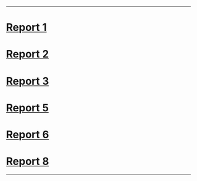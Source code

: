
---

# [Report 1](weekly-reports/roshan-weekly-reports-1.md)

# [Report 2](weekly-reports/roshan-weekly-reports-2.md)

# [Report 3](weekly-reports/roshan-weekly-reports-3.md) 

# [Report 5](weekly-reports/roshan-weekly-reports-5.md) 

# [Report 6](weekly-reports/roshan-weekly-reports-6.md) 

# [Report 8](weekly-reports/roshan-weekly-reports-8.md) 



---



